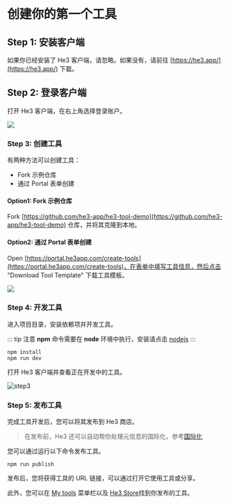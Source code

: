 # 创建你的第一个工具

## Step 1: 安装客户端

如果你已经安装了 He3 客户端，请忽略。如果没有，请前往 [https://he3.app/](https://he3.app/) 下载。

## Step 2: 登录客户端

打开 He3 客户端，在右上角选择登录账户。

![](/guide/1.png)

### Step 3: 创建工具

有两种方法可以创建工具：

- Fork 示例仓库
- 通过 Portal 表单创建

#### Option1: Fork 示例仓库

Fork [https://github.com/he3-app/he3-tool-demo](https://github.com/he3-app/he3-tool-demo) 仓库，并将其克隆到本地。

#### Option2: 通过 Portal 表单创建

Open [https://portal.he3app.com/create-tools](https://portal.he3app.com/create-tools)，在表单中填写工具信息，然后点击 "Download Tool Template" 下载工具模板。

![](/guide/2.png)

### Step 4: 开发工具
进入项目目录，安装依赖项并开发工具。

::: tip 注意
**npm** 命令需要在 **node** 环境中执行，安装请点击 [nodejs](https://nodejs.org/)
:::

```shell
npm install
npm run dev
```

打开 He3 客户端并查看正在开发中的工具。

![step3](/guide/3.png)

### Step 5: 发布工具

完成工具开发后，您可以将其发布到 He3 商店。

> 在发布前，He3 还可以自动帮你处理元信息的国际化，参考[国际化](./advance/i18n.md)

您可以通过运行以下命令发布工具。

```shell
npm run publish
```

发布后，您将获得工具的 URL 链接，可以通过打开它使用工具或分享。

此外，您可以在 [My tools](https://portal.he3app.com/my-tools) 菜单栏以及 [He3 Store](https://portal.he3app.com/tools?page=1)找到你发布的工具。
